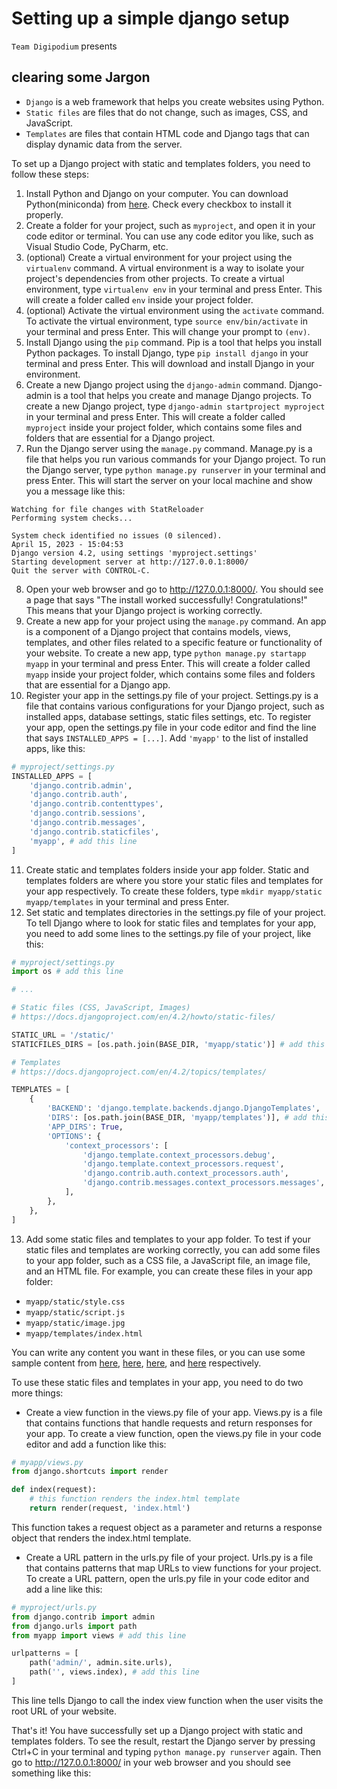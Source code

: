 # Setting up a simple django setup 

`Team Digipodium` presents

## clearing some Jargon
- `Django` is a web framework that helps you create websites using Python.
- `Static files` are files that do not change, such as images, CSS, and JavaScript. 
- `Templates` are files that contain HTML code and Django tags that can display dynamic data from the server.

To set up a Django project with static and templates folders, you need to follow these steps:

1. Install Python and Django on your computer. You can download Python(miniconda) from [here](^https://docs.conda.io/projects/miniconda/en/latest/^). Check every checkbox to install it properly.
2. Create a folder for your project, such as `myproject`, and open it in your code editor or terminal. You can use any code editor you like, such as Visual Studio Code, PyCharm, etc.
3. (optional) Create a virtual environment for your project using the `virtualenv` command. A virtual environment is a way to isolate your project's dependencies from other projects. To create a virtual environment, type `virtualenv env` in your terminal and press Enter. This will create a folder called `env` inside your project folder.
4. (optional) Activate the virtual environment using the `activate` command. To activate the virtual environment, type `source env/bin/activate` in your terminal and press Enter. This will change your prompt to `(env)`.
5. Install Django using the `pip` command. Pip is a tool that helps you install Python packages. To install Django, type `pip install django` in your terminal and press Enter. This will download and install Django in your environment.
6. Create a new Django project using the `django-admin` command. Django-admin is a tool that helps you create and manage Django projects. To create a new Django project, type `django-admin startproject myproject` in your terminal and press Enter. This will create a folder called `myproject` inside your project folder, which contains some files and folders that are essential for a Django project.
7. Run the Django server using the `manage.py` command. Manage.py is a file that helps you run various commands for your Django project. To run the Django server, type `python manage.py runserver` in your terminal and press Enter. This will start the server on your local machine and show you a message like this:

```
Watching for file changes with StatReloader
Performing system checks...

System check identified no issues (0 silenced).
April 15, 2023 - 15:04:53
Django version 4.2, using settings 'myproject.settings'
Starting development server at http://127.0.0.1:8000/
Quit the server with CONTROL-C.
```

8. Open your web browser and go to http://127.0.0.1:8000/. You should see a page that says "The install worked successfully! Congratulations!" This means that your Django project is working correctly.
9. Create a new app for your project using the `manage.py` command. An app is a component of a Django project that contains models, views, templates, and other files related to a specific feature or functionality of your website. To create a new app, type `python manage.py startapp myapp` in your terminal and press Enter. This will create a folder called `myapp` inside your project folder, which contains some files and folders that are essential for a Django app.
10. Register your app in the settings.py file of your project. Settings.py is a file that contains various configurations for your Django project, such as installed apps, database settings, static files settings, etc. To register your app, open the settings.py file in your code editor and find the line that says `INSTALLED_APPS = [...]`. Add `'myapp'` to the list of installed apps, like this:

```python
# myproject/settings.py
INSTALLED_APPS = [
    'django.contrib.admin',
    'django.contrib.auth',
    'django.contrib.contenttypes',
    'django.contrib.sessions',
    'django.contrib.messages',
    'django.contrib.staticfiles',
    'myapp', # add this line
]
```

11. Create static and templates folders inside your app folder. Static and templates folders are where you store your static files and templates for your app respectively. To create these folders, type `mkdir myapp/static myapp/templates` in your terminal and press Enter.
12. Set static and templates directories in the settings.py file of your project. To tell Django where to look for static files and templates for your app, you need to add some lines to the settings.py file of your project, like this:

```python
# myproject/settings.py
import os # add this line

# ...

# Static files (CSS, JavaScript, Images)
# https://docs.djangoproject.com/en/4.2/howto/static-files/

STATIC_URL = '/static/'
STATICFILES_DIRS = [os.path.join(BASE_DIR, 'myapp/static')] # add this line

# Templates
# https://docs.djangoproject.com/en/4.2/topics/templates/

TEMPLATES = [
    {
        'BACKEND': 'django.template.backends.django.DjangoTemplates',
        'DIRS': [os.path.join(BASE_DIR, 'myapp/templates')], # add this line
        'APP_DIRS': True,
        'OPTIONS': {
            'context_processors': [
                'django.template.context_processors.debug',
                'django.template.context_processors.request',
                'django.contrib.auth.context_processors.auth',
                'django.contrib.messages.context_processors.messages',
            ],
        },
    },
]
```

13. Add some static files and templates to your app folder. To test if your static files and templates are working correctly, you can add some files to your app folder, such as a CSS file, a JavaScript file, an image file, and an HTML file. For example, you can create these files in your app folder:

- `myapp/static/style.css`
- `myapp/static/script.js`
- `myapp/static/image.jpg`
- `myapp/templates/index.html`

You can write any content you want in these files, or you can use some sample content from [here](^3^), [here](^4^), [here](^5^), and [here](^6^) respectively.

To use these static files and templates in your app, you need to do two more things:

- Create a view function in the views.py file of your app. Views.py is a file that contains functions that handle requests and return responses for your app. To create a view function, open the views.py file in your code editor and add a function like this:

```python
# myapp/views.py
from django.shortcuts import render

def index(request):
    # this function renders the index.html template
    return render(request, 'index.html')
```

This function takes a request object as a parameter and returns a response object that renders the index.html template.

- Create a URL pattern in the urls.py file of your project. Urls.py is a file that contains patterns that map URLs to view functions for your project. To create a URL pattern, open the urls.py file in your code editor and add a line like this:

```python
# myproject/urls.py
from django.contrib import admin
from django.urls import path
from myapp import views # add this line

urlpatterns = [
    path('admin/', admin.site.urls),
    path('', views.index), # add this line
]
```

This line tells Django to call the index view function when the user visits the root URL of your website.

That's it! You have successfully set up a Django project with static and templates folders. To see the result, restart the Django server by pressing Ctrl+C in your terminal and typing `python manage.py runserver` again. Then go to http://127.0.0.1:8000/ in your web browser and you should see something like this:
